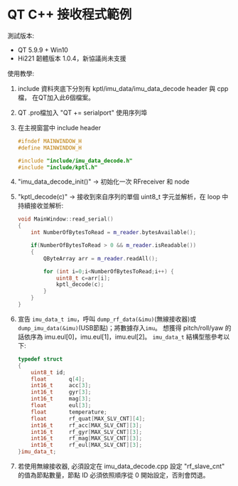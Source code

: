 # QT C++ 接收程式範例

測試版本:
- QT 5.9.9 + Win10
- Hi221 韌體版本 1.0.4，新協議尚未支援

使用教學:

1. include 資料夾底下分別有 kptl/imu_data/imu_data_decode header 與 cpp 檔，
    在QT加入此6個檔案。

2. QT .pro檔加入 "QT += serialport" 使用序列埠 

3. 在主視窗當中 include header
	```C++
	#ifndef MAINWINDOW_H
	#define MAINWINDOW_H
    
   #include "include/imu_data_decode.h"
   #include "include/kptl.h"
   ```
   
4.  "imu_data_decode_init()" -> 初始化一次 RFreceiver 和 node
5.  "kptl_decode(c)" -> 接收到來自序列的單個 uint8_t 字元並解析，在 loop 中持續接收並解析:

    ```C++
    void MainWindow::read_serial()
    {
        int NumberOfBytesToRead = m_reader.bytesAvailable();

        if(NumberOfBytesToRead > 0 && m_reader.isReadable())
        {
            QByteArray arr = m_reader.readAll();

            for (int i=0;i<NumberOfBytesToRead;i++) {
                uint8_t c=arr[i];
                kptl_decode(c);
            }
        }
    }
    ```
6. 宣告 `imu_data_t imu`，呼叫 `dump_rf_data(&imu)`(無線接收器)或 `dump_imu_data(&imu)`(USB節點)；將數據存入`imu`。
    想獲得 pitch/roll/yaw 的話依序為 imu.eul[0]，imu.eul[1]，imu.eul[2]。
    `imu_data_t` 結構型態參考以下:

    ```C++
    typedef struct
    {
        uint8_t id;
        float       q[4];
        int16_t     acc[3];
        int16_t     gyr[3];
        int16_t     mag[3];
        float       eul[3];
        float       temperature;
        float       rf_quat[MAX_SLV_CNT][4];
        int16_t     rf_acc[MAX_SLV_CNT][3];
        int16_t     rf_gyr[MAX_SLV_CNT][3];
        int16_t     rf_mag[MAX_SLV_CNT][3];
        int16_t     rf_eul[MAX_SLV_CNT][3];
    }imu_data_t;
    ```

7.  若使用無線接收器, 必須設定在 imu_data_decode.cpp 設定 "rf_slave_cnt" 的值為節點數量，節點 ID 必須依照順序從 0 開始設定，否則會閃退。
